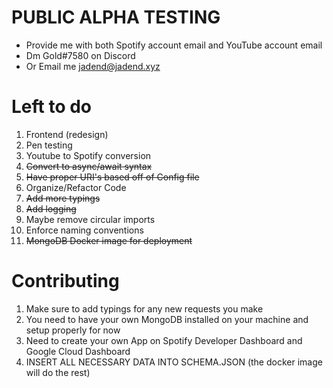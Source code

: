 # PUBLIC ALPHA TESTING
<ul>
    <li>Provide me with both Spotify account email and YouTube account email</li>
    <li>Dm Gold#7580 on Discord</li>
    <li> Or Email me <a href="mailto:jadend@jadend.xyz">jadend@jadend.xyz</a></li>
</ul>

# Left to do
<ol>
    <li>Frontend (redesign)</li>
    <li>Pen testing</li>
    <li>Youtube to Spotify conversion</li>
    <li><s>Convert to async/await syntax</s></li>
    <li><s>Have proper URI's based off of Config file</s></li>
    <li>Organize/Refactor Code</li>
    <li><s>Add more typings</s></li>
    <li><s>Add logging</s></li>
    <li>Maybe remove circular imports</li>
    <li>Enforce naming conventions</li>
    <li><s>MongoDB Docker image for deployment</s></li>
</ol>

# Contributing
<ol>
    <li>Make sure to add typings for any new requests you make</li>
    <li>You need to have your own MongoDB installed on your machine and setup properly for now</li>
    <li>Need to create your own App on Spotify Developer Dashboard and Google Cloud Dashboard</li>
    <li>INSERT ALL NECESSARY DATA INTO SCHEMA.JSON (the docker image will do the rest)</li>
</ol>
